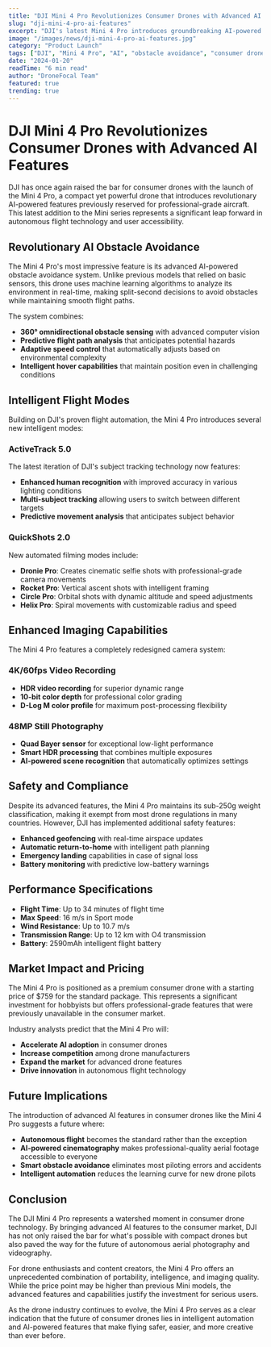 ```yaml
---
title: "DJI Mini 4 Pro Revolutionizes Consumer Drones with Advanced AI Features"
slug: "dji-mini-4-pro-ai-features"
excerpt: "DJI's latest Mini 4 Pro introduces groundbreaking AI-powered obstacle avoidance, intelligent flight modes, and enhanced imaging capabilities that set new standards for consumer drones."
image: "/images/news/dji-mini-4-pro-ai-features.jpg"
category: "Product Launch"
tags: ["DJI", "Mini 4 Pro", "AI", "obstacle avoidance", "consumer drones"]
date: "2024-01-20"
readTime: "6 min read"
author: "DroneFocal Team"
featured: true
trending: true
---
```


# DJI Mini 4 Pro Revolutionizes Consumer Drones with Advanced AI Features

DJI has once again raised the bar for consumer drones with the launch of the Mini 4 Pro, a compact yet powerful drone that introduces revolutionary AI-powered features previously reserved for professional-grade aircraft. This latest addition to the Mini series represents a significant leap forward in autonomous flight technology and user accessibility.

## Revolutionary AI Obstacle Avoidance

The Mini 4 Pro's most impressive feature is its advanced AI-powered obstacle avoidance system. Unlike previous models that relied on basic sensors, this drone uses machine learning algorithms to analyze its environment in real-time, making split-second decisions to avoid obstacles while maintaining smooth flight paths.

The system combines:
- **360° omnidirectional obstacle sensing** with advanced computer vision
- **Predictive flight path analysis** that anticipates potential hazards
- **Adaptive speed control** that automatically adjusts based on environmental complexity
- **Intelligent hover capabilities** that maintain position even in challenging conditions

## Intelligent Flight Modes

Building on DJI's proven flight automation, the Mini 4 Pro introduces several new intelligent modes:

### ActiveTrack 5.0
The latest iteration of DJI's subject tracking technology now features:
- **Enhanced human recognition** with improved accuracy in various lighting conditions
- **Multi-subject tracking** allowing users to switch between different targets
- **Predictive movement analysis** that anticipates subject behavior

### QuickShots 2.0
New automated filming modes include:
- **Dronie Pro**: Creates cinematic selfie shots with professional-grade camera movements
- **Rocket Pro**: Vertical ascent shots with intelligent framing
- **Circle Pro**: Orbital shots with dynamic altitude and speed adjustments
- **Helix Pro**: Spiral movements with customizable radius and speed

## Enhanced Imaging Capabilities

The Mini 4 Pro features a completely redesigned camera system:

### 4K/60fps Video Recording
- **HDR video recording** for superior dynamic range
- **10-bit color depth** for professional color grading
- **D-Log M color profile** for maximum post-processing flexibility

### 48MP Still Photography
- **Quad Bayer sensor** for exceptional low-light performance
- **Smart HDR processing** that combines multiple exposures
- **AI-powered scene recognition** that automatically optimizes settings

## Safety and Compliance

Despite its advanced features, the Mini 4 Pro maintains its sub-250g weight classification, making it exempt from most drone regulations in many countries. However, DJI has implemented additional safety features:

- **Enhanced geofencing** with real-time airspace updates
- **Automatic return-to-home** with intelligent path planning
- **Emergency landing** capabilities in case of signal loss
- **Battery monitoring** with predictive low-battery warnings

## Performance Specifications

- **Flight Time**: Up to 34 minutes of flight time
- **Max Speed**: 16 m/s in Sport mode
- **Wind Resistance**: Up to 10.7 m/s
- **Transmission Range**: Up to 12 km with O4 transmission
- **Battery**: 2590mAh intelligent flight battery

## Market Impact and Pricing

The Mini 4 Pro is positioned as a premium consumer drone with a starting price of $759 for the standard package. This represents a significant investment for hobbyists but offers professional-grade features that were previously unavailable in the consumer market.

Industry analysts predict that the Mini 4 Pro will:
- **Accelerate AI adoption** in consumer drones
- **Increase competition** among drone manufacturers
- **Expand the market** for advanced drone features
- **Drive innovation** in autonomous flight technology

## Future Implications

The introduction of advanced AI features in consumer drones like the Mini 4 Pro suggests a future where:
- **Autonomous flight** becomes the standard rather than the exception
- **AI-powered cinematography** makes professional-quality aerial footage accessible to everyone
- **Smart obstacle avoidance** eliminates most piloting errors and accidents
- **Intelligent automation** reduces the learning curve for new drone pilots

## Conclusion

The DJI Mini 4 Pro represents a watershed moment in consumer drone technology. By bringing advanced AI features to the consumer market, DJI has not only raised the bar for what's possible with compact drones but also paved the way for the future of autonomous aerial photography and videography.

For drone enthusiasts and content creators, the Mini 4 Pro offers an unprecedented combination of portability, intelligence, and imaging quality. While the price point may be higher than previous Mini models, the advanced features and capabilities justify the investment for serious users.

As the drone industry continues to evolve, the Mini 4 Pro serves as a clear indication that the future of consumer drones lies in intelligent automation and AI-powered features that make flying safer, easier, and more creative than ever before.
